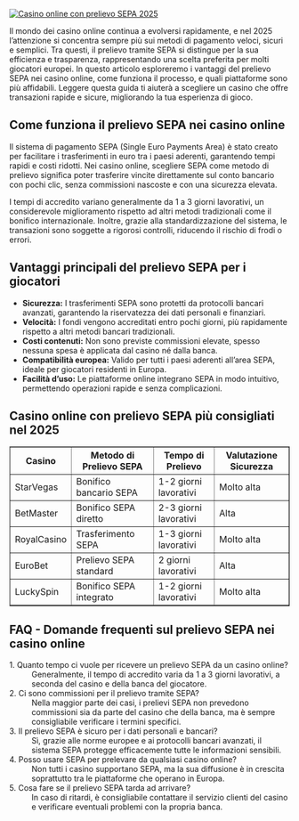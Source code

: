 [![Casino online con prelievo SEPA 2025](https://123-caf.pages.dev/gitsignup.png)](https://vrmoo.ru/Bt82HjjY)

<p>Il mondo dei casino online continua a evolversi rapidamente, e nel 2025 l’attenzione si concentra sempre più sui metodi di pagamento veloci, sicuri e semplici. Tra questi, il prelievo tramite SEPA si distingue per la sua efficienza e trasparenza, rappresentando una scelta preferita per molti giocatori europei. In questo articolo esploreremo i vantaggi del prelievo SEPA nei casino online, come funziona il processo, e quali piattaforme sono più affidabili. Leggere questa guida ti aiuterà a scegliere un casino che offre transazioni rapide e sicure, migliorando la tua esperienza di gioco.</p>  <h2>Come funziona il prelievo SEPA nei casino online</h2> <p>Il sistema di pagamento SEPA (Single Euro Payments Area) è stato creato per facilitare i trasferimenti in euro tra i paesi aderenti, garantendo tempi rapidi e costi ridotti. Nei casino online, scegliere SEPA come metodo di prelievo significa poter trasferire vincite direttamente sul conto bancario con pochi clic, senza commissioni nascoste e con una sicurezza elevata.</p> <p>I tempi di accredito variano generalmente da 1 a 3 giorni lavorativi, un considerevole miglioramento rispetto ad altri metodi tradizionali come il bonifico internazionale. Inoltre, grazie alla standardizzazione del sistema, le transazioni sono soggette a rigorosi controlli, riducendo il rischio di frodi o errori.</p>  <h2>Vantaggi principali del prelievo SEPA per i giocatori</h2> <ul> <li><strong>Sicurezza:</strong> I trasferimenti SEPA sono protetti da protocolli bancari avanzati, garantendo la riservatezza dei dati personali e finanziari.</li> <li><strong>Velocità:</strong> I fondi vengono accreditati entro pochi giorni, più rapidamente rispetto a altri metodi bancari tradizionali.</li> <li><strong>Costi contenuti:</strong> Non sono previste commissioni elevate, spesso nessuna spesa è applicata dal casino né dalla banca.</li> <li><strong>Compatibilità europea:</strong> Valido per tutti i paesi aderenti all’area SEPA, ideale per giocatori residenti in Europa.</li> <li><strong>Facilità d’uso:</strong> Le piattaforme online integrano SEPA in modo intuitivo, permettendo operazioni rapide e senza complicazioni.</li> </ul>  <h2>Casino online con prelievo SEPA più consigliati nel 2025</h2> <table border="1" cellspacing="0" cellpadding="6"> <thead> <tr> <th>Casino</th> <th>Metodo di Prelievo SEPA</th> <th>Tempo di Prelievo</th> <th>Valutazione Sicurezza</th> </tr> </thead> <tbody> <tr> <td>StarVegas</td> <td>Bonifico bancario SEPA</td> <td>1-2 giorni lavorativi</td> <td>Molto alta</td> </tr> <tr> <td>BetMaster</td> <td>Bonifico SEPA diretto</td> <td>2-3 giorni lavorativi</td> <td>Alta</td> </tr> <tr> <td>RoyalCasino</td> <td>Trasferimento SEPA</td> <td>1-3 giorni lavorativi</td> <td>Molto alta</td> </tr> <tr> <td>EuroBet</td> <td>Prelievo SEPA standard</td> <td>2 giorni lavorativi</td> <td>Alta</td> </tr> <tr> <td>LuckySpin</td> <td>Bonifico SEPA integrato</td> <td>1-2 giorni lavorativi</td> <td>Molto alta</td> </tr> </tbody> </table>  <h2>FAQ - Domande frequenti sul prelievo SEPA nei casino online</h2> <dl> <dt>1. Quanto tempo ci vuole per ricevere un prelievo SEPA da un casino online?</dt> <dd>Generalmente, il tempo di accredito varia da 1 a 3 giorni lavorativi, a seconda del casino e della banca del giocatore.</dd>  <dt>2. Ci sono commissioni per il prelievo tramite SEPA?</dt> <dd>Nella maggior parte dei casi, i prelievi SEPA non prevedono commissioni sia da parte del casino che della banca, ma è sempre consigliabile verificare i termini specifici.</dd>  <dt>3. Il prelievo SEPA è sicuro per i dati personali e bancari?</dt> <dd>Sì, grazie alle norme europee e ai protocolli bancari avanzati, il sistema SEPA protegge efficacemente tutte le informazioni sensibili.</dd>  <dt>4. Posso usare SEPA per prelevare da qualsiasi casino online?</dt> <dd>Non tutti i casino supportano SEPA, ma la sua diffusione è in crescita soprattutto tra le piattaforme che operano in Europa.</dd>  <dt>5. Cosa fare se il prelievo SEPA tarda ad arrivare?</dt> <dd>In caso di ritardi, è consigliabile contattare il servizio clienti del casino e verificare eventuali problemi con la propria banca.</dd> </dl>